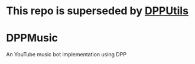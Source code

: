 # This repo is superseded by [DPPUtils](https://github.com/Wykerd/DPPUtils)

# DPPMusic 

An YouTube music bot implementation using DPP
